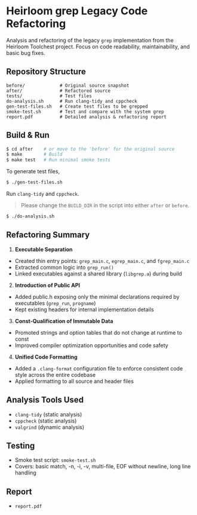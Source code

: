 # Heirloom grep Legacy Code Refactoring

Analysis and refactoring of the legacy `grep` implementation from the Heirloom Toolchest project.
Focus on code readability, maintainability, and basic bug fixes.

## Repository Structure
```
before/             # Original source snapshot
after/              # Refactored source
tests/              # Test files
do-analysis.sh      # Run clang-tidy and cppcheck
gen-test-files.sh   # Create test files to be grepped
smoke-test.sh       # Test and compare with the system grep
report.pdf          # Detailed analysis & refactoring report
```

## Build & Run
```bash
$ cd after    # or move to the 'before' for the original source
$ make        # Build
$ make test   # Run minimal smoke tests
```

To generate test files,
```bash
$ ./gen-test-files.sh
```

Run `clang-tidy` and `cppcheck`.
> Please change the `BUILD_DIR` in the script into either `after` or `before`.
```bash
$ ./do-analysis.sh
```

## Refactoring Summary
1. __Executable Separation__
* Created thin entry points: `grep_main.c`, `egrep_main.c`, and `fgrep_main.c`
* Extracted common logic into `grep_run()`
* Linked executables against a shared library (`libgrep.a`) during build

2. __Introduction of Public API__
* Added public.h exposing only the minimal declarations required by executables (`grep_run`, `progname`)
* Kept existing headers for internal implementation details

3. __Const-Qualification of Immutable Data__
* Promoted strings and option tables that do not change at runtime to const
* Improved compiler optimization opportunities and code safety

4. __Unified Code Formatting__
* Added a `.clang-format` configuration file to enforce consistent code style across the entire codebase
* Applied formatting to all source and header files

## Analysis Tools Used
* `clang-tidy` (static analysis)
* `cppcheck` (static analysis)
* `valgrind` (dynamic analysis)

## Testing
* Smoke test script: `smoke-test.sh`
* Covers: basic match, -n, -i, -v, multi-file, EOF without newline, long line handling


## Report
* `report.pdf`